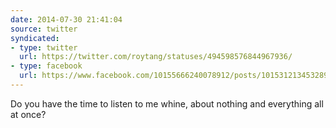 ```yaml
---
date: 2014-07-30 21:41:04
source: twitter
syndicated:
- type: twitter
  url: https://twitter.com/roytang/statuses/494598576844967936/
- type: facebook
  url: https://www.facebook.com/10155666240078912/posts/10153121345328912
---
```


Do you have the time to listen to me whine, about nothing and everything all at once?
